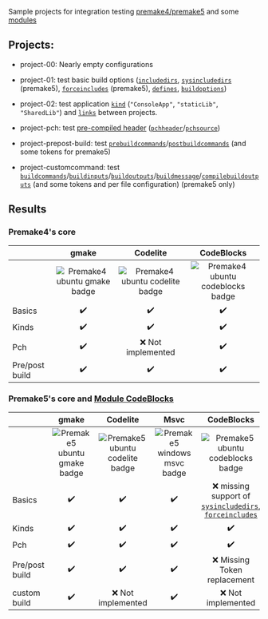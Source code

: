 Sample projects for integration testing [premake4/premake5](https://premake.github.io/) and some [modules](https://premake.github.io/community/modules)

## Projects:

- project-00:
Nearly empty configurations

- project-01:
test basic build options ([`includedirs`](https://premake.github.io/docs/includedirs), [`sysincludedirs`](https://premake.github.io/docs/sysincludedirs) (premake5), [`forceincludes`](https://premake.github.io/docs/forceincludes) (premake5), [`defines`](https://premake.github.io/docs/defines), [`buildoptions`](https://premake.github.io/docs/buildoptions))

- project-02:
test application [`kind`](https://premake.github.io/docs/kind) (`"ConsoleApp"`, `"staticLib"`, `"SharedLib"`) and [`links`](https://premake.github.io/docs/links) between projects.

- project-pch:
test [pre-compiled header](https://premake.github.io/docs/Precompiled-Headers) ([`pchheader`](https://premake.github.io/docs/pchheader)/[`pchsource`](https://premake.github.io/docs/pchsource))

- project-prepost-build:
test [`prebuildcommands`](https://premake.github.io/docs/prebuildcommands)/[`postbuildcommands`](https://premake.github.io/docs/postbuildcommands) (and some tokens for premake5)

- project-customcommand:
test [`buildcommands`](https://premake.github.io/docs/buildcommands)/[`buildinputs`](https://premake.github.io/docs/buildinputs)/[`buildoutputs`](https://premake.github.io/docs/buildoutputs)/[`buildmessage`](https://premake.github.io/docs/buildmessage)/[`compilebuildoutputs`](https://premake.github.io/docs/compilebuildoutputs) (and some tokens and per file configuration) (premake5 only)

## Results

### Premake4's core

||gmake|Codelite|CodeBlocks|
|:---|:---:|:---:|:---:|
||![Premake4 ubuntu gmake badge](https://github.com/Jarod42/premake-sample-projects/workflows/premake4-ubuntu-gmake/badge.svg)|![Premake4 ubuntu codelite badge](https://github.com/Jarod42/premake-sample-projects/workflows/premake4-ubuntu-codelite/badge.svg)|![Premake4 ubuntu codeblocks badge](https://github.com/Jarod42/premake-sample-projects/workflows/premake4-ubuntu-codeblocks/badge.svg)|
|Basics| :heavy_check_mark: |:heavy_check_mark:|:heavy_check_mark:|
|Kinds|:heavy_check_mark:|:heavy_check_mark:|:heavy_check_mark:|
|Pch|:heavy_check_mark:|:x: Not implemented|:heavy_check_mark:|
|Pre/post build|:heavy_check_mark:|:heavy_check_mark:|:heavy_check_mark:|

### Premake5's core and [Module CodeBlocks](https://github.com/chris-be/premake-codeblocks)

||gmake|Codelite|Msvc|CodeBlocks|
|:---|:---:|:---:|:---:|:---:|
||![Premake5 ubuntu gmake badge](https://github.com/Jarod42/premake-sample-projects/workflows/premake5-ubuntu-gmake/badge.svg)|![Premake5 ubuntu codelite badge](https://github.com/Jarod42/premake-sample-projects/workflows/premake5-ubuntu-codelite/badge.svg)|![Premake5 windows msvc badge](https://github.com/Jarod42/premake-sample-projects/workflows/premake5-windows-msvc/badge.svg)|![Premake5 ubuntu codeblocks badge](https://github.com/Jarod42/premake-sample-projects/workflows/premake5-ubuntu-codeblocks/badge.svg)
|Basics| :heavy_check_mark: |:heavy_check_mark:|:heavy_check_mark:|:x: missing support of [`sysincludedirs`](https://premake.github.io/docs/sysincludedirs), [`forceincludes`](https://premake.github.io/docs/forceincludes)
|Kinds|:heavy_check_mark:|:heavy_check_mark:|:heavy_check_mark:|:heavy_check_mark:
|Pch|:heavy_check_mark:|:heavy_check_mark:|:heavy_check_mark:|:heavy_check_mark:
|Pre/post build|:heavy_check_mark:|:heavy_check_mark:|:heavy_check_mark:|:x: Missing Token replacement
|custom build|:heavy_check_mark:|:x: Not implemented|:heavy_check_mark:|:x: Not implemented
